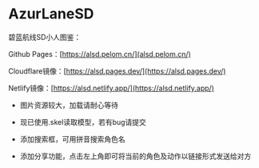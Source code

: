 # AzurLaneSD

碧蓝航线SD小人图鉴：

Github Pages：[https://alsd.pelom.cn/](alsd.pelom.cn/)

Cloudflare镜像：[https://alsd.pages.dev/](https://alsd.pages.dev/)

Netlify镜像：[https://alsd.netlify.app/](https://alsd.netlify.app/)

- 图片资源较大，加载请耐心等待

- 现已使用.skel读取模型，若有bug请提交

- 添加搜索框，可用拼音搜索角色名

- 添加分享功能，点击左上角即可将当前的角色及动作以链接形式发送给对方